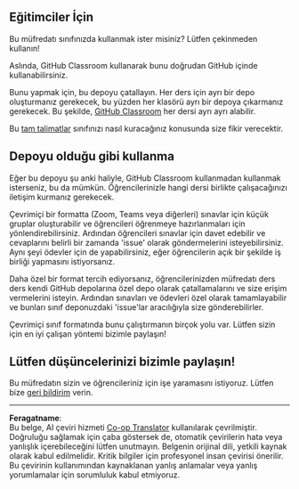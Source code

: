 <!--
CO_OP_TRANSLATOR_METADATA:
{
  "original_hash": "b37de02054fa6c0438ede6fabe1fdfb8",
  "translation_date": "2025-09-06T07:43:41+00:00",
  "source_file": "for-teachers.md",
  "language_code": "tr"
}
-->
## Eğitimciler İçin

Bu müfredatı sınıfınızda kullanmak ister misiniz? Lütfen çekinmeden kullanın!

Aslında, GitHub Classroom kullanarak bunu doğrudan GitHub içinde kullanabilirsiniz.

Bunu yapmak için, bu depoyu çatallayın. Her ders için ayrı bir depo oluşturmanız gerekecek, bu yüzden her klasörü ayrı bir depoya çıkarmanız gerekecek. Bu şekilde, [GitHub Classroom](https://classroom.github.com/classrooms) her dersi ayrı ayrı alabilir.

Bu [tam talimatlar](https://github.blog/2020-03-18-set-up-your-digital-classroom-with-github-classroom/) sınıfınızı nasıl kuracağınız konusunda size fikir verecektir.

## Depoyu olduğu gibi kullanma

Eğer bu depoyu şu anki haliyle, GitHub Classroom kullanmadan kullanmak isterseniz, bu da mümkün. Öğrencilerinizle hangi dersi birlikte çalışacağınızı iletişim kurmanız gerekecek.

Çevrimiçi bir formatta (Zoom, Teams veya diğerleri) sınavlar için küçük gruplar oluşturabilir ve öğrencileri öğrenmeye hazırlanmaları için yönlendirebilirsiniz. Ardından öğrencileri sınavlar için davet edebilir ve cevaplarını belirli bir zamanda 'issue' olarak göndermelerini isteyebilirsiniz. Aynı şeyi ödevler için de yapabilirsiniz, eğer öğrencilerin açık bir şekilde iş birliği yapmasını istiyorsanız.

Daha özel bir format tercih ediyorsanız, öğrencilerinizden müfredatı ders ders kendi GitHub depolarına özel depo olarak çatallamalarını ve size erişim vermelerini isteyin. Ardından sınavları ve ödevleri özel olarak tamamlayabilir ve bunları sınıf deponuzdaki 'issue'lar aracılığıyla size gönderebilirler.

Çevrimiçi sınıf formatında bunu çalıştırmanın birçok yolu var. Lütfen sizin için en iyi çalışan yöntemi bizimle paylaşın!

## Lütfen düşüncelerinizi bizimle paylaşın!

Bu müfredatın sizin ve öğrencileriniz için işe yaramasını istiyoruz. Lütfen bize [geri bildirim](https://forms.microsoft.com/Pages/ResponsePage.aspx?id=v4j5cvGGr0GRqy180BHbR2humCsRZhxNuI79cm6n0hRUQzRVVU9VVlU5UlFLWTRLWlkyQUxORTg5WS4u) verin.

---

**Feragatname**:  
Bu belge, AI çeviri hizmeti [Co-op Translator](https://github.com/Azure/co-op-translator) kullanılarak çevrilmiştir. Doğruluğu sağlamak için çaba göstersek de, otomatik çevirilerin hata veya yanlışlık içerebileceğini lütfen unutmayın. Belgenin orijinal dili, yetkili kaynak olarak kabul edilmelidir. Kritik bilgiler için profesyonel insan çevirisi önerilir. Bu çevirinin kullanımından kaynaklanan yanlış anlamalar veya yanlış yorumlamalar için sorumluluk kabul etmiyoruz.